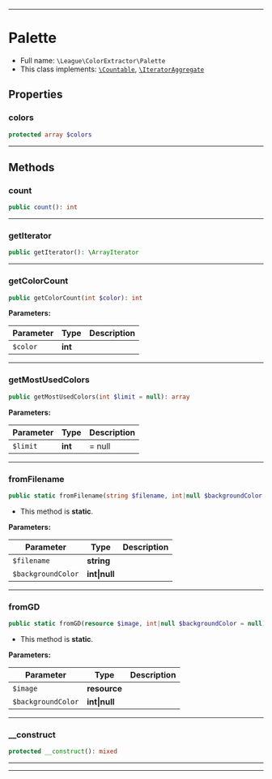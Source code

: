 ***

# Palette

* Full name: `\League\ColorExtractor\Palette`
* This class implements:
  [`\Countable`](../../Countable.md), [`\IteratorAggregate`](../../IteratorAggregate.md)

## Properties

### colors

```php
protected array $colors
```

***

## Methods

### count

```php
public count(): int
```

***

### getIterator

```php
public getIterator(): \ArrayIterator
```

***

### getColorCount

```php
public getColorCount(int $color): int
```

**Parameters:**

| Parameter | Type | Description |
|-----------|------|-------------|
| `$color` | **int** |  |

***

### getMostUsedColors

```php
public getMostUsedColors(int $limit = null): array
```

**Parameters:**

| Parameter | Type | Description |
|-----------|------|-------------|
| `$limit` | **int** | = null |

***

### fromFilename

```php
public static fromFilename(string $filename, int|null $backgroundColor = null): \League\ColorExtractor\Palette
```

* This method is **static**.

**Parameters:**

| Parameter | Type | Description |
|-----------|------|-------------|
| `$filename` | **string** |  |
| `$backgroundColor` | **int&#124;null** |  |

***

### fromGD

```php
public static fromGD(resource $image, int|null $backgroundColor = null): \League\ColorExtractor\Palette
```

* This method is **static**.

**Parameters:**

| Parameter | Type | Description |
|-----------|------|-------------|
| `$image` | **resource** |  |
| `$backgroundColor` | **int&#124;null** |  |

***

### __construct

```php
protected __construct(): mixed
```

***


***

